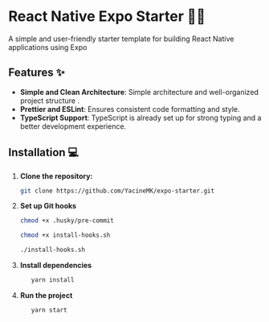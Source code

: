 # React Native Expo Starter 🚀📱

A simple and user-friendly starter template for building React Native applications using Expo

## Features ✨

- **Simple and Clean Architecture**: Simple architecture and well-organized project structure .
- **Prettier and ESLint**: Ensures consistent code formatting and style.
- **TypeScript Support**: TypeScript is already set up for strong typing and a better development experience.

## Installation 💻

1. **Clone the repository:**

   ```bash
   git clone https://github.com/YacineMK/expo-starter.git
   ```

2. **Set up Git hooks**

   ```bash
   chmod +x .husky/pre-commit

   chmod +x install-hooks.sh

   ./install-hooks.sh
   ```

3. **Install dependencies**

   ```bash
      yarn install
   ```

4. **Run the project**
   ```bash
      yarn start
   ```
